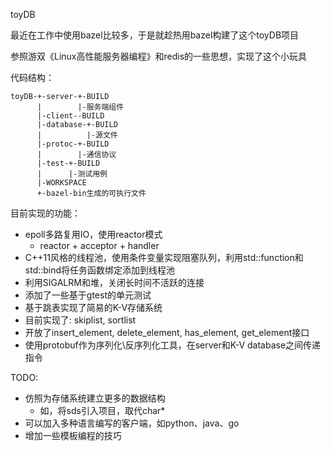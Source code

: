 toyDB

最近在工作中使用bazel比较多，于是就趁热用bazel构建了这个toyDB项目

参照游双《Linux高性能服务器编程》和redis的一些思想，实现了这个小玩具

代码结构：
```
toyDB-+-server-+-BUILD
      |        |-服务端组件
      |-client--BUILD
      |-database-+-BUILD
      |          |-源文件
      |-protoc-+-BUILD
      |        |-通信协议
      |-test-+-BUILD
      |      |-测试用例
      |-WORKSPACE
      +-bazel-bin生成的可执行文件
```


目前实现的功能：

* epoll多路复用IO，使用reactor模式
  * reactor + acceptor + handler
* C++11风格的线程池，使用条件变量实现阻塞队列，利用std::function和std::bind将任务函数绑定添加到线程池
* 利用SIGALRM和堆，关闭长时间不活跃的连接
* 添加了一些基于gtest的单元测试
* 基于跳表实现了简易的K-V存储系统
 * 目前实现了: skiplist, sortlist
 * 开放了insert_element, delete_element, has_element, get_element接口
* 使用protobuf作为序列化\反序列化工具，在server和K-V database之间传递指令

TODO:
* 仿照为存储系统建立更多的数据结构
   * 如，将sds引入项目，取代char*
* 可以加入多种语言编写的客户端，如python、java、go
* 增加一些模板编程的技巧

